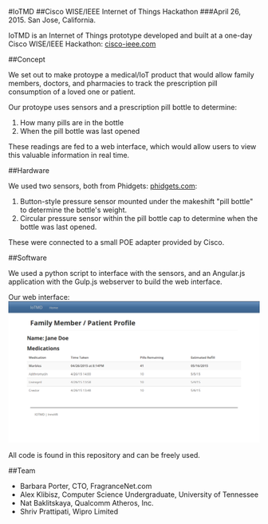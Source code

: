 #IoTMD
##Cisco WISE/IEEE Internet of Things Hackathon
###April 26, 2015. San Jose, California.

IoTMD is an Internet of Things prototype developed and built at a one-day Cisco WISE/IEEE Hackathon: [cisco-ieee.com](http://cisco-ieee.com)

##Concept

We set out to make protoype a medical/IoT product that would allow family members, doctors, and pharmacies to track the prescription pill consumption of a loved one or patient.

Our protoype uses sensors and a prescription pill bottle to determine:

1. How many pills are in the bottle
2. When the pill bottle was last opened

These readings are fed to a web interface, which would allow users to view this valuable information in real time. 

##Hardware

We used two sensors, both from Phidgets: [phidgets.com](http://www.phidgets.com):

1. Button-style pressure sensor mounted under the makeshift "pill bottle" to determine the bottle's weight.
2. Circular pressure sensor within the pill bottle cap to determine when the bottle was last opened.

These were connected to a small POE adapter provided by Cisco.

##Software

We used a python script to interface with the sensors, and an Angular.js application with the Gulp.js webserver to build the web interface.

Our web interface:
<img src="screenshot.png" width="600"/>

All code is found in this repository and can be freely used.

##Team

- Barbara Porter, CTO, FragranceNet.com
- Alex Klibisz, Computer Science Undergraduate, University of Tennessee
- Nat Baklitskaya, Qualcomm Atheros, Inc.
- Shriv Prattipati, Wipro Limited
